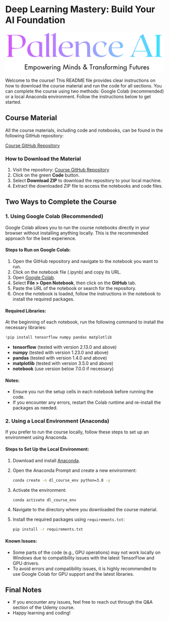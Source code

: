# Deep Learning Mastery: Build Your AI Foundation

![Pallence AI](PallenceAI-Final.png)

Welcome to the course! This README file provides clear instructions on how to download the course material and run the code for all sections. You can complete the course using two methods: Google Colab (recommended) or a local Anaconda environment. Follow the instructions below to get started.

## Course Material
All the course materials, including code and notebooks, can be found in the following GitHub repository:

[Course GitHub Repository](https://github.com/DrSridharPalle/Course-1-Deep-Learning-Mastery-Build-Your-AI-Foundation)

### How to Download the Material
1. Visit the repository: [Course GitHub Repository](https://github.com/DrSridharPalle/Course-1-Deep-Learning-Mastery-Build-Your-AI-Foundation)
2. Click on the green **Code** button.
3. Select **Download ZIP** to download the repository to your local machine.
4. Extract the downloaded ZIP file to access the notebooks and code files.

## Two Ways to Complete the Course

### 1. Using Google Colab (Recommended)
Google Colab allows you to run the course notebooks directly in your browser without installing anything locally. This is the recommended approach for the best experience.

#### Steps to Run on Google Colab:
1. Open the GitHub repository and navigate to the notebook you want to run.
2. Click on the notebook file (.ipynb) and copy its URL.
3. Open [Google Colab](https://colab.research.google.com/).
4. Select **File > Open Notebook**, then click on the **GitHub** tab.
5. Paste the URL of the notebook or search for the repository.
6. Once the notebook is loaded, follow the instructions in the notebook to install the required packages.

#### Required Libraries:
At the beginning of each notebook, run the following command to install the necessary libraries:

```python
!pip install tensorflow numpy pandas matplotlib
```

- **tensorflow** (tested with version 2.13.0 and above)
- **numpy** (tested with version 1.23.0 and above)
- **pandas** (tested with version 1.4.0 and above)
- **matplotlib** (tested with version 3.5.0 and above)
- **notebook** (use version below 7.0.0 if necessary)

#### Notes:
- Ensure you run the setup cells in each notebook before running the code.
- If you encounter any errors, restart the Colab runtime and re-install the packages as needed.

### 2. Using a Local Environment (Anaconda)
If you prefer to run the course locally, follow these steps to set up an environment using Anaconda.

#### Steps to Set Up the Local Environment:
1. Download and install [Anaconda](https://www.anaconda.com/).
2. Open the Anaconda Prompt and create a new environment:

   ```bash
   conda create -n dl_course_env python=3.8 -y
   ```

3. Activate the environment:

   ```bash
   conda activate dl_course_env
   ```

4. Navigate to the directory where you downloaded the course material.
5. Install the required packages using `requirements.txt`:

   ```bash
   pip install -r requirements.txt
   ```

#### Known Issues:
- Some parts of the code (e.g., GPU operations) may not work locally on Windows due to compatibility issues with the latest TensorFlow and GPU drivers.
- To avoid errors and compatibility issues, it is highly recommended to use Google Colab for GPU support and the latest libraries.

## Final Notes
- If you encounter any issues, feel free to reach out through the Q&A section of the Udemy course.
- Happy learning and coding!
